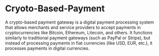 # Cryoto-Based-Payment
A crypto-based payment gateway is a digital payment processing system that allows merchants and service providers to accept payments in cryptocurrencies like Bitcoin, Ethereum, Litecoin, and others. It functions similarly to traditional payment gateways (such as PayPal or Stripe), but instead of processing payments in fiat currencies (like USD, EUR, etc.), it processes payments in digital currencies.

